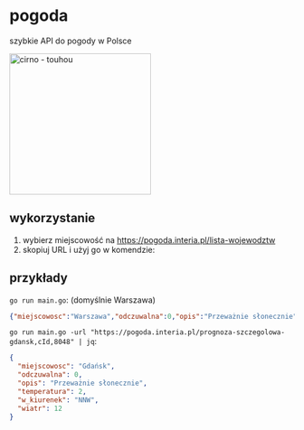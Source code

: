 # pogoda
szybkie API do pogody w Polsce

<img alt="cirno - touhou" src="https://user-images.githubusercontent.com/111794344/225698854-6ac9b4eb-1f15-4ae0-b86f-8528052faf37.png" width="250">

## wykorzystanie

1. wybierz miejscowość na https://pogoda.interia.pl/lista-wojewodztw
2. skopiuj URL i użyj go w komendzie:

## przykłady

`go run main.go`: (domyślnie Warszawa)

``` json
{"miejscowosc":"Warszawa","odczuwalna":0,"opis":"Przeważnie słonecznie","temperatura":5,"w_kiurenek":"WNW","wiatr":18}
```

`go run main.go -url "https://pogoda.interia.pl/prognoza-szczegolowa-gdansk,cId,8048" | jq`:

``` json
{
  "miejscowosc": "Gdańsk",
  "odczuwalna": 0,
  "opis": "Przeważnie słonecznie",
  "temperatura": 2,
  "w_kiurenek": "NNW",
  "wiatr": 12
}
```
